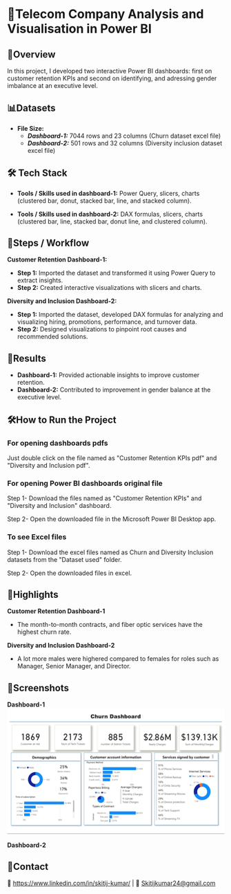 
# 🏡Telecom Company Analysis and Visualisation in Power BI



## 📄Overview
In this project, I developed two interactive Power BI dashboards: first on customer retention KPIs and second on identifying, and adressing gender imbalance at an executive level.
## 📊Datasets
- **File Size:** 
  - ***Dashboard-1:*** 7044 rows and 23 columns (Churn dataset excel file) 
  - ***Dashboard-2:*** 501 rows and 32 columns (Diversity inclusion dataset excel file)
  

## 🛠️ Tech Stack
- **Tools / Skills used in dashboard-1:** Power Query, slicers, charts (clustered bar, donut, stacked bar, line, and stacked column).

- **Tools / Skills used in dashboard-2:** DAX formulas, slicers, charts (clustered bar, line, stacked bar, donut line, and clustered column).
## 🚀Steps / Workflow
 **Customer Retention Dashboard-1:**
 - **Step 1:** Imported the dataset and transformed it using Power Query to extract insights.
 - **Step 2:** Created interactive visualizations with slicers and charts.

**Diversity and Inclusion Dashboard-2:**
 - **Step 1:** Imported the dataset, developed DAX formulas for analyzing and visualizing hiring, promotions, performance, and turnover data.
 - **Step 2:** Designed visualizations to pinpoint root causes and recommended solutions.
 


## 🎯Results
- **Dashboard-1:** Provided actionable insights to improve customer retention.
- **Dashboard-2:** Contributed to improvement in gender balance at the executive level.
## 🛠️How to Run the Project

### For opening dashboards pdfs 
Just double click on the file named as "Customer Retention KPIs pdf" and "Diversity and Inclusion pdf".

### For opening Power BI dashboards original file
Step 1- Download the files named as "Customer Retention KPIs" and "Diversity and Inclusion" dashboard.

Step 2- Open the downloaded file in the Microsoft Power BI Desktop app.

### To see Excel files
Step 1- Download the excel files named as Churn and Diversity Inclusion datasets from the "Dataset used" folder.

Step 2- Open the downloaded files in excel.
## 🌟Highlights
 **Customer Retention Dashboard-1**
-  The month-to-month contracts, and fiber optic services have the highest churn rate.

**Diversity and Inclusion Dashboard-2**
- A lot more males were highered compared to females for roles such as Manager, Senior Manager, and Director.
## 📸Screenshots
**Dashboard-1**
![image alt](https://github.com/Skitij-Kumar/All-Data-Projects/blob/95a3705665ba39d8fb24ecfb3349373ce6b64234/Telecom-Company-Analysis-and-Visualization-in-Power-BI/Customer%20Retention%20(Dashboard-1)/screenshots/Screenshot%201.jpeg)



**Dashboard-2**

## 🤝Contact
💼 https://www.linkedin.com/in/skitij-kumar/ | 📧 Skitijkumar24@gmail.com
